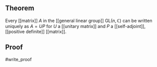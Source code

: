 ## Theorem
Every [[matrix]] $A$ in the [[general linear group]] $\text{GL}(n,\mathbb C)$ can be written uniquely as $A = UP$ for $U$ a [[unitary matrix]] and $P$ a [[self-adjoint]], [[positive definite]] [[matrix]].
## Proof
#write_proof 